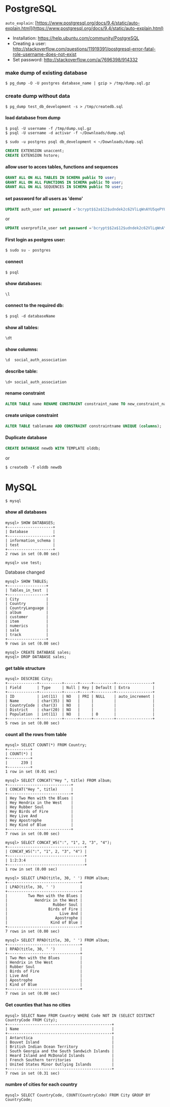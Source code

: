 # PostgreSQL

`auto_explain`: [https://www.postgresql.org/docs/9.4/static/auto-explain.html](https://www.postgresql.org/docs/9.4/static/auto-explain.html)

* Installation: https://help.ubuntu.com/community/PostgreSQL
* Creating a user: http://stackoverflow.com/questions/11919391/postgresql-error-fatal-role-username-does-not-exist
* Set password: http://stackoverflow.com/a/7696398/914332

### make dump of existing database

    $ pg_dump -O -U postgres database_name | gzip > /tmp/dump.sql.gz

### create dump without data

    $ pg_dump test_db_development -s > /tmp/createdb.sql

#### load database from dump

    $ psql -U username -f /tmp/dump.sql.gz
    $ psql -U username -d activar -f ~/Downloads/dump.sql

    $ sudo -u postgres psql db_development < ~/Downloads/dump.sql

```sql
CREATE EXTENSION unaccent;
CREATE EXTENSION hstore;
```

#### allow user to acces tables, functions and sequences
```sql
GRANT ALL ON ALL TABLES IN SCHEMA public TO user;
GRANT ALL ON ALL FUNCTIONS IN SCHEMA public TO user;
GRANT ALL ON ALL SEQUENCES IN SCHEMA public TO user;
```

#### set password for all users as 'demo'
```sql
UPDATE auth_user set password ='bcrypt$$2a$12$udndek2c62VlLqWnAYU5qePYQ7SS9rmfnxIuGNhGR4EMfFadQsMuG';
```
or 
```sql
UPDATE userprofile_user set password ='bcrypt$$2a$12$udndek2c62VlLqWnAYU5qePYQ7SS9rmfnxIuGNhGR4EMfFadQsMuG';
```

#### First login as postgres user:

    $ sudo su - postgres

#### connect

    $ psql

#### show databases:

    \l

#### connect to the required db: 

    $ psql -d databaseName

#### show all tables:

    \dt

#### show columns:

    \d  social_auth_association

#### describe table:

    \d+ social_auth_association

#### rename constraint 
```sql
ALTER TABLE name RENAME CONSTRAINT constraint_name TO new_constraint_name;
```
#### create unique constraint
```sql
ALTER TABLE tablename ADD CONSTRAINT constraintname UNIQUE (columns);
```
#### Duplicate database 
```sql
CREATE DATABASE newdb WITH TEMPLATE olddb;
```
or

    $ createdb -T olddb newdb


# MySQL

    $ mysql

#### show all databases 

    mysql> SHOW DATABASES;
    +--------------------+
    | Database           |
    +--------------------+
    | information_schema |
    | test               |
    +--------------------+
    2 rows in set (0.00 sec)

    mysql> use test;

Database changed

    mysql> SHOW TABLES;
    +-----------------+
    | Tables_in_test  |
    +-----------------+
    | City            |
    | Country         |
    | CountryLanguage |
    | album           |
    | customer        |
    | item            |
    | numerics        |
    | sale            |
    | track           |
    +-----------------+
    9 rows in set (0.00 sec)

    mysql> CREATE DATABASE sales;
    mysql> DROP DATABASE sales;

#### get table structure

    mysql> DESCRIBE City;
    +-------------+----------+------+-----+---------+----------------+
    | Field       | Type     | Null | Key | Default | Extra          |
    +-------------+----------+------+-----+---------+----------------+
    | ID          | int(11)  | NO   | PRI | NULL    | auto_increment |
    | Name        | char(35) | NO   |     |         |                |
    | CountryCode | char(3)  | NO   |     |         |                |
    | District    | char(20) | NO   |     |         |                |
    | Population  | int(11)  | NO   |     | 0       |                |
    +-------------+----------+------+-----+---------+----------------+
    5 rows in set (0.00 sec)

#### count all the rows from table

    mysql> SELECT COUNT(*) FROM Country;
    +----------+
    | COUNT(*) |
    +----------+
    |      239 |
    +----------+
    1 row in set (0.01 sec)

    mysql> SELECT CONCAT("Hey ", title) FROM album;
    +----------------------------+
    | CONCAT("Hey ", title)      |
    +----------------------------+
    | Hey Two Men with the Blues |
    | Hey Hendrix in the West    |
    | Hey Rubber Soul            |
    | Hey Birds of Fire          |
    | Hey Live And               |
    | Hey Apostrophe             |
    | Hey Kind of Blue           |
    +----------------------------+
    7 rows in set (0.00 sec)

    mysql> SELECT CONCAT_WS(":", "1", 2, "3", "4");
    +----------------------------------+
    | CONCAT_WS(":", "1", 2, "3", "4") |
    +----------------------------------+
    | 1:2:3:4                          |
    +----------------------------------+
    1 row in set (0.00 sec)

    mysql> SELECT LPAD(title, 30, ' ') FROM album;
    +--------------------------------+
    | LPAD(title, 30, ' ')           |
    +--------------------------------+
    |         Two Men with the Blues |
    |            Hendrix in the West |
    |                    Rubber Soul |
    |                  Birds of Fire |
    |                       Live And |
    |                     Apostrophe |
    |                   Kind of Blue |
    +--------------------------------+
    7 rows in set (0.00 sec)

    mysql> SELECT RPAD(title, 30, ' ') FROM album;
    +--------------------------------+
    | RPAD(title, 30, ' ')           |
    +--------------------------------+
    | Two Men with the Blues         |
    | Hendrix in the West            |
    | Rubber Soul                    |
    | Birds of Fire                  |
    | Live And                       |
    | Apostrophe                     |
    | Kind of Blue                   |
    +--------------------------------+
    7 rows in set (0.00 sec)

#### Get counties that has no cities

    mysql> SELECT Name FROM Country WHERE Code NOT IN (SELECT DISTINCT CountryCode FROM City);
    +----------------------------------------------+
    | Name                                         |
    +----------------------------------------------+
    | Antarctica                                   |
    | Bouvet Island                                |
    | British Indian Ocean Territory               |
    | South Georgia and the South Sandwich Islands |
    | Heard Island and McDonald Islands            |
    | French Southern territories                  |
    | United States Minor Outlying Islands         |
    +----------------------------------------------+
    7 rows in set (0.31 sec)

#### numbre of cities for each country

    mysql> SELECT CountryCode, COUNT(CountryCode) FROM City GROUP BY CountryCode;
